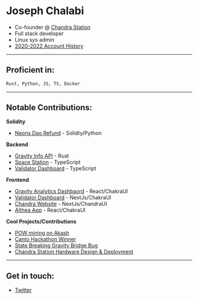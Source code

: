 # Joseph Chalabi
- Co-founder @ [Chandra Station](https://chandrastation.com)
- Full stack developer
- Linux sys admin
- [2020-2022 Account History](https://github.com/ChandraStation)
---

## Proficient in:
```bash
Rust, Python, JS, TS, Docker
```
---

## Notable Contributions:
**Solidity**
* [Neons Dao Refund](https://github.com/chalabi2/neons-refund) - Solidty/Python
  
**Backend**
* [Gravity Info API](https://github.com/Gravity-Bridge/gravity-info-api) - Rust
* [Space Station](https://github.com/ChandraStation/space-station) - TypeScript
* [Validator Dashboard](https://github.com/chalabi2/validator-dashboard) - TypeScript

**Frontend**
* [Gravity Analytics Dashbaord](https://github.com/chalabi2/gravity-dashboard) - React/ChakraUI
* [Validator Dashboard](https://github.com/chalabi2/validator-dashboard) - NextJs/ChakraUI
* [Chandra Website](https://github.com/chalabi2/chandra-website) - NextJs/ChandraUI
* [Althea App](https://github.com/chalabi2/althea-app) - React/ChakraUI

**Cool Projects/Contributions** 
* [POW mining on Akash](https://github.com/chandrastation/pkt-on-akt)
* [Canto Hackathon Winner]()
* [State Breaking Gravity Bridge Bug]()
* [Chandra Station Hardware Design & Deployment]()
---
## Get in touch:
* [Twitter](https://twitter.com/chalabi_joseph)
